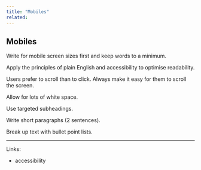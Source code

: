 ```yaml
---
title: "Mobiles"
related:
---
```


## Mobiles

Write for mobile screen sizes first and keep words to a minimum.

Apply the principles of plain English and accessibility to optimise readability.

Users prefer to scroll than to click. Always make it easy for them to scroll the screen.

Allow for lots of white space.

Use targeted subheadings.

Write short paragraphs (2 sentences).

Break up text with bullet point lists.

---

Links:

- accessibility

